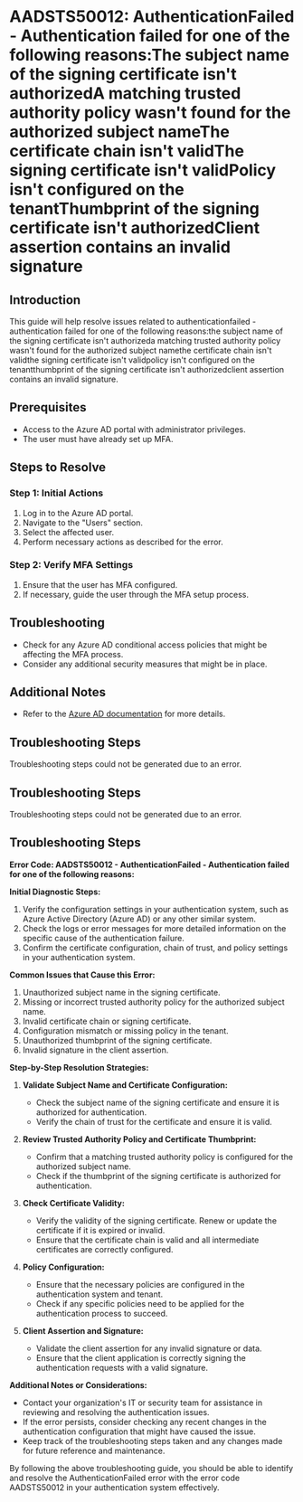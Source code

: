 # AADSTS50012: AuthenticationFailed - Authentication failed for one of the following reasons:The subject name of the signing certificate isn't authorizedA matching trusted authority policy wasn't found for the authorized subject nameThe certificate chain isn't validThe signing certificate isn't validPolicy isn't configured on the tenantThumbprint of the signing certificate isn't authorizedClient assertion contains an invalid signature

## Introduction
This guide will help resolve issues related to authenticationfailed - authentication failed for one of the following reasons:the subject name of the signing certificate isn't authorizeda matching trusted authority policy wasn't found for the authorized subject namethe certificate chain isn't validthe signing certificate isn't validpolicy isn't configured on the tenantthumbprint of the signing certificate isn't authorizedclient assertion contains an invalid signature.

## Prerequisites
- Access to the Azure AD portal with administrator privileges.
- The user must have already set up MFA.

## Steps to Resolve

### Step 1: Initial Actions
1. Log in to the Azure AD portal.
2. Navigate to the "Users" section.
3. Select the affected user.
4. Perform necessary actions as described for the error.

### Step 2: Verify MFA Settings
1. Ensure that the user has MFA configured.
2. If necessary, guide the user through the MFA setup process.

## Troubleshooting
- Check for any Azure AD conditional access policies that might be affecting the MFA process.
- Consider any additional security measures that might be in place.

## Additional Notes
- Refer to the [Azure AD documentation](https://learn.microsoft.com/en-us/azure/active-directory/) for more details.


## Troubleshooting Steps
Troubleshooting steps could not be generated due to an error.

## Troubleshooting Steps
Troubleshooting steps could not be generated due to an error.

## Troubleshooting Steps
**Error Code: AADSTS50012 - AuthenticationFailed - Authentication failed for one of the following reasons:**

**Initial Diagnostic Steps:**

1. Verify the configuration settings in your authentication system, such as Azure Active Directory (Azure AD) or any other similar system.
2. Check the logs or error messages for more detailed information on the specific cause of the authentication failure.
3. Confirm the certificate configuration, chain of trust, and policy settings in your authentication system.

**Common Issues that Cause this Error:**

1. Unauthorized subject name in the signing certificate.
2. Missing or incorrect trusted authority policy for the authorized subject name.
3. Invalid certificate chain or signing certificate.
4. Configuration mismatch or missing policy in the tenant.
5. Unauthorized thumbprint of the signing certificate.
6. Invalid signature in the client assertion.

**Step-by-Step Resolution Strategies:**

1. **Validate Subject Name and Certificate Configuration:**
   - Check the subject name of the signing certificate and ensure it is authorized for authentication.
   - Verify the chain of trust for the certificate and ensure it is valid.
   
2. **Review Trusted Authority Policy and Certificate Thumbprint:**
   - Confirm that a matching trusted authority policy is configured for the authorized subject name.
   - Check if the thumbprint of the signing certificate is authorized for authentication.

3. **Check Certificate Validity:**
   - Verify the validity of the signing certificate. Renew or update the certificate if it is expired or invalid.
   - Ensure that the certificate chain is valid and all intermediate certificates are correctly configured.

4. **Policy Configuration:**
   - Ensure that the necessary policies are configured in the authentication system and tenant.
   - Check if any specific policies need to be applied for the authentication process to succeed.

5. **Client Assertion and Signature:**
   - Validate the client assertion for any invalid signature or data.
   - Ensure that the client application is correctly signing the authentication requests with a valid signature.

**Additional Notes or Considerations:**

- Contact your organization's IT or security team for assistance in reviewing and resolving the authentication issues.
- If the error persists, consider checking any recent changes in the authentication configuration that might have caused the issue.
- Keep track of the troubleshooting steps taken and any changes made for future reference and maintenance.

By following the above troubleshooting guide, you should be able to identify and resolve the AuthenticationFailed error with the error code AADSTS50012 in your authentication system effectively.